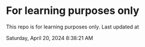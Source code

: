 # For learning purposes only
This repo is for learning purposes only.
Last updated at

Saturday, April 20, 2024 8:38:21 AM

